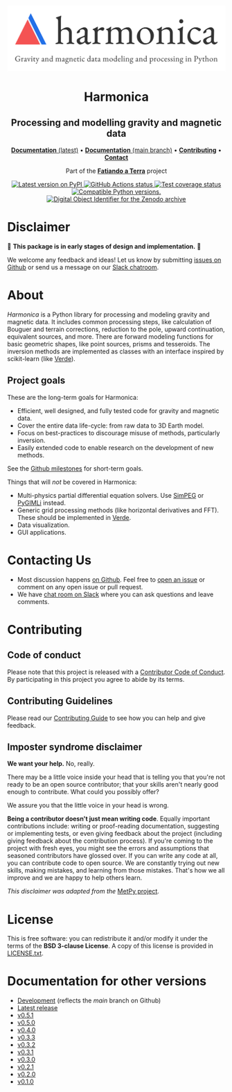 <img src="https://github.com/fatiando/harmonica/raw/main/doc/_static/readme-banner.png" alt="Harmonica">

<h1 align="center">Harmonica</h1>

<h2 align="center">Processing and modelling gravity and magnetic data</h2>

<p align="center">
<a href="https://www.fatiando.org/harmonica"><strong>Documentation</strong> (latest)</a> •
<a href="https://www.fatiando.org/harmonica/dev"><strong>Documentation</strong> (main branch)</a> •
<a href="https://github.com/fatiando/harmonica/blob/main/CONTRIBUTING.md"><strong>Contributing</strong></a> •
<a href="https://www.fatiando.org/contact/"><strong>Contact</strong></a>
</p>

<p align="center">
Part of the <a href="https://www.fatiando.org"><strong>Fatiando a Terra</strong></a> project
</p>

<p align="center">
<a href="https://pypi.python.org/pypi/harmonica">
<img
src="http://img.shields.io/pypi/v/harmonica.svg?style=flat-square"
alt="Latest version on PyPI"
/>
</a>
<a href="https://github.com/fatiando/harmonica/actions">
<img
src="https://img.shields.io/endpoint.svg?url=https%3A%2F%2Factions-badge.atrox.dev%2Ffatiando%2Fharmonica%2Fbadge%3Fref%3Dmain&amp;style=flat-square&amp;logo=none"
alt="GitHub Actions status"
/>
</a>
<a href="https://codecov.io/gh/fatiando/harmonica">
<img
src="https://img.shields.io/codecov/c/github/fatiando/harmonica/main.svg?style=flat-square"
alt="Test coverage status"
/>
</a>
<a href="https://pypi.python.org/pypi/harmonica">
<img
src="https://img.shields.io/pypi/pyversions/harmonica.svg?style=flat-square"
alt="Compatible Python versions."
/>
</a>
<a href="https://doi.org/10.5281/zenodo.3628741">
<img
src="https://img.shields.io/badge/doi-10.5281%2Fzenodo.3628741-blue.svg?style=flat-square"
alt="Digital Object Identifier for the Zenodo archive"
/>
</a>
</p>


# Disclaimer

🚨 **This package is in early stages of design and implementation.** 🚨

We welcome any feedback and ideas! Let us know by submitting [issues on
Github](https://github.com/fatiando/harmonica/issues) or send us a message on
our [Slack chatroom](http://contact.fatiando.org).

# About

*Harmonica* is a Python library for processing and modeling gravity and
magnetic data. It includes common processing steps, like calculation of Bouguer
and terrain corrections, reduction to the pole, upward continuation, equivalent
sources, and more. There are forward modeling functions for basic geometric
shapes, like point sources, prisms and tesseroids. The inversion methods are
implemented as classes with an interface inspired by scikit-learn (like
[Verde](https://www.fatiando.org/verde)).

## Project goals

These are the long-term goals for Harmonica:

- Efficient, well designed, and fully tested code for gravity and
  magnetic data.
- Cover the entire data life-cycle: from raw data to 3D Earth model.
- Focus on best-practices to discourage misuse of methods,
  particularly inversion.
- Easily extended code to enable research on the development of new
  methods.

See the [Github milestones](https://github.com/fatiando/harmonica/milestones)
for short-term goals.

Things that will *not* be covered in Harmonica:

- Multi-physics partial differential equation solvers. Use
  [SimPEG](http://www.simpeg.xyz/) or [PyGIMLi](https://www.pygimli.org/)
  instead.
- Generic grid processing methods (like horizontal derivatives and FFT). These
  should be implemented in [Verde](https://www.fatiando.org/verde).
- Data visualization.
- GUI applications.

# Contacting Us

- Most discussion happens [on Github](https://github.com/fatiando/harmonica).
  Feel free to [open an
  issue](https://github.com/fatiando/harmonica/issues/new) or comment on any
  open issue or pull request.
- We have [chat room on Slack](http://contact.fatiando.org) where you can ask
  questions and leave comments.

# Contributing

## Code of conduct

Please note that this project is released with a [Contributor Code of
Conduct](https://github.com/fatiando/harmonica/blob/main/CODE_OF_CONDUCT.md).
By participating in this project you agree to abide by its terms.

## Contributing Guidelines

Please read our [Contributing
Guide](https://github.com/fatiando/harmonica/blob/main/CONTRIBUTING.md) to see
how you can help and give feedback.

## Imposter syndrome disclaimer

**We want your help.** No, really.

There may be a little voice inside your head that is telling you that
you're not ready to be an open source contributor; that your skills
aren't nearly good enough to contribute. What could you possibly offer?

We assure you that the little voice in your head is wrong.

**Being a contributor doesn't just mean writing code**. Equally
important contributions include: writing or proof-reading documentation,
suggesting or implementing tests, or even giving feedback about the
project (including giving feedback about the contribution process). If
you're coming to the project with fresh eyes, you might see the errors
and assumptions that seasoned contributors have glossed over. If you can
write any code at all, you can contribute code to open source. We are
constantly trying out new skills, making mistakes, and learning from
those mistakes. That's how we all improve and we are happy to help
others learn.

*This disclaimer was adapted from the* [MetPy
project](https://github.com/Unidata/MetPy).

# License

This is free software: you can redistribute it and/or modify it under the terms
of the **BSD 3-clause License**. A copy of this license is provided in
[LICENSE.txt](https://github.com/fatiando/harmonica/blob/main/LICENSE.txt).

# Documentation for other versions

- [Development](http://www.fatiando.org/harmonica/dev) (reflects the *main*
  branch on Github)
- [Latest release](http://www.fatiando.org/harmonica/latest)
- [v0.5.1](http://www.fatiando.org/harmonica/v0.5.1)
- [v0.5.0](http://www.fatiando.org/harmonica/v0.5.0)
- [v0.4.0](http://www.fatiando.org/harmonica/v0.4.0)
- [v0.3.3](http://www.fatiando.org/harmonica/v0.3.3)
- [v0.3.2](http://www.fatiando.org/harmonica/v0.3.2)
- [v0.3.1](http://www.fatiando.org/harmonica/v0.3.1)
- [v0.3.0](http://www.fatiando.org/harmonica/v0.3.0)
- [v0.2.1](http://www.fatiando.org/harmonica/v0.2.1)
- [v0.2.0](http://www.fatiando.org/harmonica/v0.2.0)
- [v0.1.0](http://www.fatiando.org/harmonica/v0.1.0)
